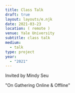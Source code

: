 ```yaml
---
title: Class Talk
draft: true
layout: layouts/e.njk
date: 2021-03-23
location: ( remote )
venue: Yale University
subtitle: class talk
medium:
  - talk
type: project
year:
  - "2021"
---
```


Invited by Mindy Seu

"On Gathering Online & Offline"
